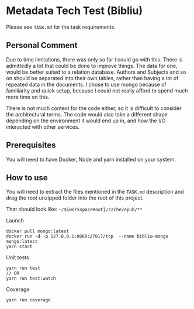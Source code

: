 # Metadata Tech Test (Bibliu)

Please see `TASK.md` for the task requirements.

## Personal Comment

Due to time limitations, there was only so far I could go with this. There is
admittedly a lot that could be done to improve things. The data for one, would be
better suited to a relation database. Authors and Subjects and so on should be separated
into their own tables, rather than having a lot of repeated data in the documents. I chose to use mongo because of familiarity and quick setup, because I could not really afford to spend much more time on this.

There is not much context for the code either, so it is difficult to consider
the architectural terms. The code would also take a different shape depending on the
environment it would end up in, and how the I/O interacted with other services.

## Prerequisites

You will need to have Docker, Node and yarn installed on your system.

## How to use

You will need to extract the files mentioned in the `TASK.md` description and drag the root unzipped folder into the root of this project.

That should look like: `~/${workspaceRoot}/cache/epub/**`

Launch
```
docker pull mongo:latest
docker run -d -p 127.0.0.1:8080:27017/tcp  --name bibliu-mongo mongo:latest
yarn start
```

Unit tests
```
yarn run test
// OR
yarn run test:watch
```

Coverage
```
yarn run coverage
```